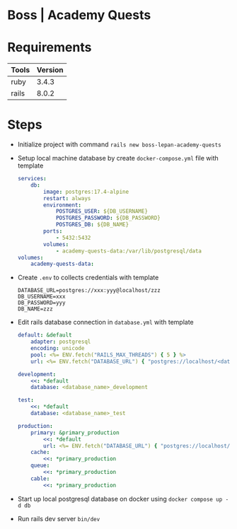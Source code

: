 # Boss | Academy Quests

# Requirements

| Tools | Version |
| ----- | ------- |
| ruby  | 3.4.3   |
| rails | 8.0.2   |

# Steps

-   Initialize project with command `rails new boss-lepan-academy-quests`
-   Setup local machine database by create `docker-compose.yml` file with template
    ```yaml
    services:
        db:
            image: postgres:17.4-alpine
            restart: always
            environment:
                POSTGRES_USER: ${DB_USERNAME}
                POSTGRES_PASSWORD: ${DB_PASSWORD}
                POSTGRES_DB: ${DB_NAME}
            ports:
                - 5432:5432
            volumes:
                - academy-quests-data:/var/lib/postgresql/data
    volumes:
        academy-quests-data:
    ```
-   Create `.env` to collects credentials with template
    ```
    DATABASE_URL=postgres://xxx:yyy@localhost/zzz
    DB_USERNAME=xxx
    DB_PASSWORD=yyy
    DB_NAME=zzz
    ```
-   Edit rails database connection in `database.yml` with template

    ```yml
    default: &default
        adapter: postgresql
        encoding: unicode
        pool: <%= ENV.fetch("RAILS_MAX_THREADS") { 5 } %>
        url: <%= ENV.fetch("DATABASE_URL") { "postgres://localhost/<database_name>" } %>

    development:
        <<: *default
        database: <database_name>_development

    test:
        <<: *default
        database: <database_name>_test

    production:
        primary: &primary_production
            <<: *default
            url: <%= ENV.fetch("DATABASE_URL") { "postgres://localhost/<database_name>" } %>
        cache:
            <<: *primary_production
        queue:
            <<: *primary_production
        cable:
            <<: *primary_production
    ```

-   Start up local postgresql database on docker using `docker compose up -d db`
-   Run rails dev server `bin/dev`
